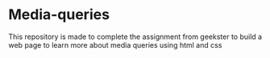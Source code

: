 # Media-queries
This repository is made to complete the assignment from geekster to build a web page to learn more about media queries using html and css

